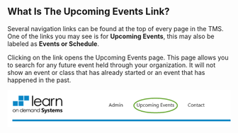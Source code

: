 ## What Is The Upcoming Events Link?

Several navigation links can be found at the top of every page in the TMS. One of the links you may see is for **Upcoming Events**, this may also be labeled as **Events or Schedule**.

Clicking on the link opens the Upcoming Events page. This page allows you to search for any future event held through your organization. It will not show an event or class that has already started or an event that has happened in the past.

![](../images/upcoming-events.png)

